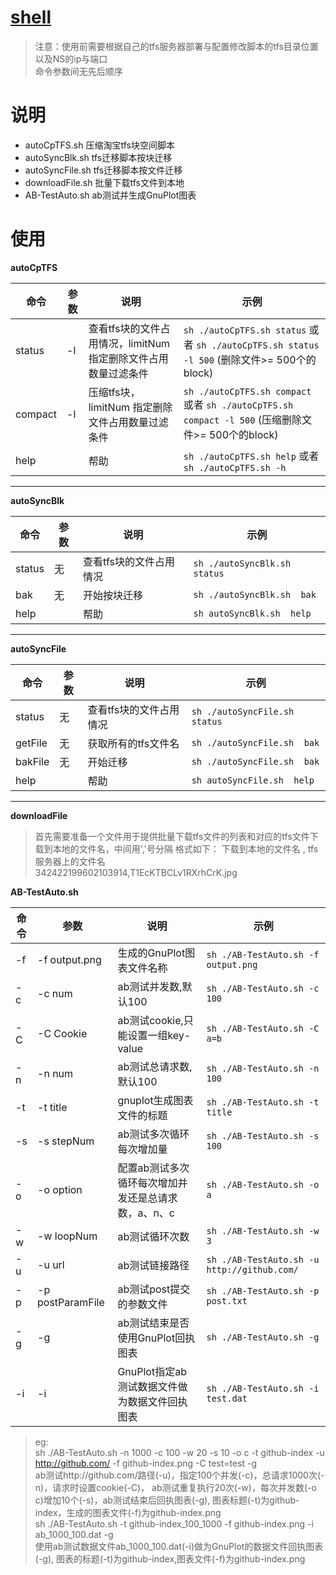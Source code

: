 # [shell](https://github.com/shuchun/shell)   


> 注意：使用前需要根据自己的tfs服务器部署与配置修改脚本的tfs目录位置以及NS的ip与端口    
命令参数间无先后顺序 

# 说明    
* autoCpTFS.sh   压缩淘宝tfs块空间脚本   
* autoSyncBlk.sh	tfs迁移脚本按块迁移     
* autoSyncFile.sh	tfs迁移脚本按文件迁移    
* downloadFile.sh   批量下载tfs文件到本地    
* AB-TestAuto.sh   ab测试并生成GnuPlot图表    

# 使用    
**autoCpTFS**    



  
 命令    |     参数     |     说明        |    示例     
------   |   ----------   |   -------------   |   ----------------------  
status | -l <limitNum>  |  查看tfs块的文件占用情况，limitNum 指定删除文件占用数量过滤条件  |  ```sh ./autoCpTFS.sh status``` 或者 ```sh ./autoCpTFS.sh status -l 500``` (删除文件>= 500个的block)     
compact |  -l <limitNum> |  压缩tfs块，limitNum 指定删除文件占用数量过滤条件 |  ```sh ./autoCpTFS.sh compact``` 或者 ```sh ./autoCpTFS.sh compact -l 500``` (压缩删除文件>= 500个的block)       
help   |     |   帮助   | ```sh ./autoCpTFS.sh help``` 或者 ```sh ./autoCpTFS.sh -h ```   

----------------------------------     
**autoSyncBlk**    


 命令    |     参数     |     说明        |    示例     
------   |   ----------   |   -------------   |   ----------------------  
status   |  无          |    查看tfs块的文件占用情况   |   ```sh ./autoSyncBlk.sh status```     
bak      |  无          |    开始按块迁移      |   ```sh ./autoSyncBlk.sh  bak```     
help     |              |   帮助              |   ```sh autoSyncBlk.sh  help```     

----------------------------------      
**autoSyncFile**

 命令    |     参数     |     说明        |    示例     
------   |   ----------   |   -------------   |   ----------------------  
status   |  无          |    查看tfs块的文件占用情况   |   ```sh ./autoSyncFile.sh status```     
getFile      |  无          |    获取所有的tfs文件名      |   ```sh ./autoSyncFile.sh  bak```     
bakFile      |  无          |    开始迁移      |   ```sh ./autoSyncFile.sh  bak```     
help     |              |   帮助              |   ```sh autoSyncFile.sh  help```   


---------------------------------    
**downloadFile**

> 首先需要准备一个文件用于提供批量下载tfs文件的列表和对应的tfs文件下载到本地的文件名，中间用','号分隔
格式如下： 
下载到本地的文件名 ,  tfs服务器上的文件名    
342422199602103914,T1EcKTBCLv1RXrhCrK.jpg    


**AB-TestAuto.sh**    


 命令    |     参数     |     说明        |    示例     
------   |   ----------   |   -------------   |   ----------------------  
-f | -f output.png  |  生成的GnuPlot图表文件名称  |  ```sh ./AB-TestAuto.sh -f output.png```     
-c |  -c num |  ab测试并发数,默认100 |  ```sh ./AB-TestAuto.sh -c 100```       
-C |  -C Cookie |  ab测试cookie,只能设置一组key-value |  ```sh ./AB-TestAuto.sh -C a=b```       
-n   |  -n num  |  ab测试总请求数,默认100   | ```sh ./AB-TestAuto.sh -n 100```   
-t   |  -t title  |  gnuplot生成图表文件的标题   | ```sh ./AB-TestAuto.sh -t title```   
-s   |  -s stepNum  |  ab测试多次循环每次增加量   | ```sh ./AB-TestAuto.sh -s 100```   
-o   |  -o option  |  配置ab测试多次循环每次增加并发还是总请求数，a、n、c   | ```sh ./AB-TestAuto.sh -o a```   
-w   |  -w loopNum  |  ab测试循环次数   | ```sh ./AB-TestAuto.sh -w 3```   
-u   |  -u url  |  ab测试链接路径   | ```sh ./AB-TestAuto.sh -u http://github.com/```   
-p   |  -p postParamFile  |  ab测试post提交的参数文件   | ```sh ./AB-TestAuto.sh -p post.txt```   
-g   |  -g  |  ab测试结束是否使用GnuPlot回执图表   | ```sh ./AB-TestAuto.sh -g```   
-i   |  -i  |  GnuPlot指定ab测试数据文件做为数据文件回执图表   | ```sh ./AB-TestAuto.sh -i test.dat```   

>eg:   
sh ./AB-TestAuto.sh -n 1000 -c 100 -w 20 -s 10 -o c -t github-index -u http://github.com/ -f github-index.png -C test=test -g  
ab测试http://github.com/路径(-u)，指定100个并发(-c)，总请求1000次(-n)，请求时设置cookie(-C)，
ab测试重复执行20次(-w)，每次并发数(-o c)增加10个(-s)，ab测试结束后回执图表(-g),
图表标题(-t)为github-index，生成的图表文件(-f)为github-index.png     
sh ./AB-TestAuto.sh -t github-index_100_1000 -f github-index.png -i ab_1000_100.dat  -g   
使用ab测试数据文件ab_1000_100.dat(-i)做为GnuPlot的数据文件回执图表(-g),
图表的标题(-t)为github-index,图表文件(-f)为github-index.png





        


